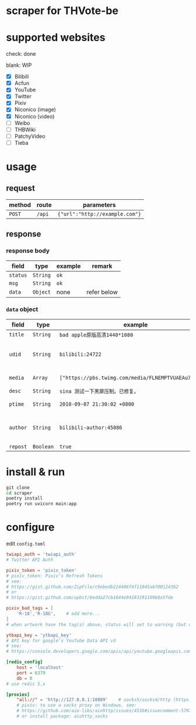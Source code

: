 # scraper for THVote-be

# supported websites

check: done

blank: WIP

- [x] Bilibili
- [x] Acfun
- [x] YouTube
- [x] Twitter
- [x] Pixiv
- [x] Niconico (image)
- [x] Niconico (video)
- [ ] Weibo
- [ ] THBWiki
- [ ] PatchyVideo
- [ ] Tieba

# usage

## request

|method|route|parameters|
|-|-|-|
|`POST`|`/api`|`{"url":"http://example.com"}`|

## response

### response body

|field|type|example|remark|
|-|-|-|-|
|`status`|`String`|`ok`|
|`msg`|`String`|`ok`|
|`data`|`Object`| none |refer below

### `data` object

|field|type|example|remark|
|-|-|-|-|
|`title`|`String`|`bad apple原版高清1440*1080`|
|`udid`|`String`|`bilibili:24722`|unique identifier of artwork. format: `site:artwork_id`|
|`media`|`Array`|`["https://pbs.twimg.com/media/FLNEMPTVUAEAu7K.jpg"]`|list of content url(s)
|`desc`|`String`|`sina 测试一下黑屏压制。已修复。`|
|`ptime`|`String`|`2010-09-07 21:30:02 +0800`|unified as `CST` (`Asia/Shanghai`)|
|`author`|`String`|`bilibili-author:45086`|unique identifier of author. format: `site-author:user_id`|
|`repost`|`Boolean`|`true`|

# install & run

```cmd
git clone
cd scraper
poetry install
poetry run uvicorn main:app
```

# configure

edit `config.toml`

```toml
twiapi_auth = 'twiapi_auth'
# Twitter API Auth

pixiv_token = 'pixiv_token'
# pixiv_token: Pixiv's Refresh Tokens
# see:
# https://gist.github.com/ZipFile/c9ebedb224406f4f11845ab700124362
# or
# https://gist.github.com/upbit/6edda27cb1644e94183291109b8a5fde

pixiv_bad_tags = [
    'R-18','R-18G',    # add more...
]
# when artwork have the tag(s) above, status will set to warning (but data will provide normally)

ytbapi_key = 'ytbapi_key'
# API key for google's YouTube Data API v3
# see:
# https://console.developers.google.com/apis/api/youtube.googleapis.com

[redis_config]
    host = 'localhost'
    port = 6379
    db = 0
# use redis 5.x

[proxies]
    "all://" = 'http://127.0.0.1:10809'    # socks5/socks4/http (https not supported)
    # pixiv: to use a socks proxy on Windows, see:
    # https://github.com/aio-libs/aiohttp/issues/4536#issuecomment-579740877
    # or install package: aiohttp_socks
```